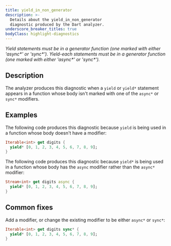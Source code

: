 ```yaml
---
title: yield_in_non_generator
description: >-
  Details about the yield_in_non_generator
  diagnostic produced by the Dart analyzer.
underscore_breaker_titles: true
bodyClass: highlight-diagnostics
---
```


_Yield statements must be in a generator function (one marked with either 'async*' or 'sync*')._
_Yield-each statements must be in a generator function (one marked with either 'async*' or 'sync*')._

## Description

The analyzer produces this diagnostic when a `yield` or `yield*` statement
appears in a function whose body isn't marked with one of the `async*` or
`sync*` modifiers.

## Examples

The following code produces this diagnostic because `yield` is being used
in a function whose body doesn't have a modifier:

```dart
Iterable<int> get digits {
  yield* [0, 1, 2, 3, 4, 5, 6, 7, 8, 9];
}
```

The following code produces this diagnostic because `yield*` is being used
in a function whose body has the `async` modifier rather than the `async*`
modifier:

```dart
Stream<int> get digits async {
  yield* [0, 1, 2, 3, 4, 5, 6, 7, 8, 9];
}
```

## Common fixes

Add a modifier, or change the existing modifier to be either `async*` or
`sync*`:

```dart
Iterable<int> get digits sync* {
  yield* [0, 1, 2, 3, 4, 5, 6, 7, 8, 9];
}
```
